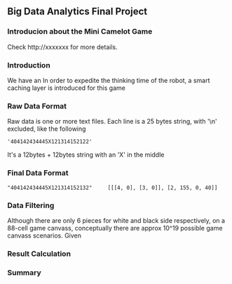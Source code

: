 ## Big Data Analytics Final Project

### Introducion about the Mini Camelot Game

Check http://xxxxxxx for more details.

### Introduction

We have an 
In order to expedite the thinking time of the robot, a smart caching layer is introduced for this game

### Raw Data Format

Raw data is one or more text files.
Each line is a 25 bytes string, with '\n' excluded, like the following
```
'404142434445X121314152122'
```
It's a 12bytes + 12bytes string with an 'X' in the middle

### Final Data Format

```
"404142434445X121314152132"     [[[4, 0], [3, 0]], [2, 155, 0, 40]]
```

### Data Filtering

Although there are only 6 pieces for white and black side respectively, on a 88-cell game canvass, 
conceptually there are approx 10^19 possible game canvass scenarios. Given 

### Result Calculation

### Summary

